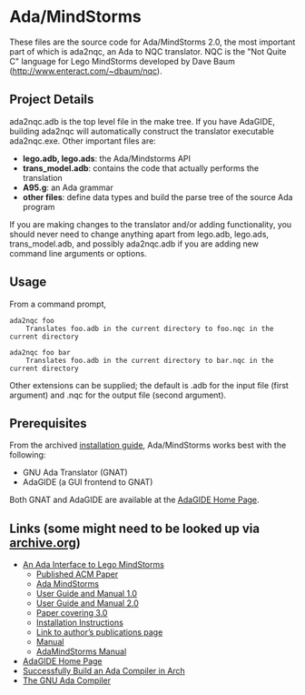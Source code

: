 Ada/MindStorms
==============
These files are the source code for Ada/MindStorms 2.0, the most important part of which is ada2nqc, an Ada to NQC translator.  NQC is the "Not Quite C" language for Lego MindStorms developed by Dave Baum (http://www.enteract.com/~dbaum/nqc).


Project Details
---------------
ada2nqc.adb is the top level file in the make tree.  If you have AdaGIDE, building ada2nqc will automatically construct the translator executable ada2nqc.exe.  Other important files are:

* **lego.adb, lego.ads**:  	the Ada/Mindstorms API
* **trans_model.adb**:	contains the code that actually performs the translation
* **A95.g**:			an Ada grammar
* **other files**:		define data types and build the parse tree of the source Ada program

If you are making changes to the translator and/or adding functionality, you should never need to change anything apart from lego.adb, lego.ads, trans_model.adb, and possibly ada2nqc.adb if you are adding new command line arguments or options.


Usage
-----
From a command prompt,

	ada2nqc foo
		Translates foo.adb in the current directory to foo.nqc in the current directory
	
	ada2nqc foo bar
		Translates foo.adb in the current directory to bar.nqc in the current directory

Other extensions can be supplied; the default is .adb for the input file (first argument) and .nqc for the output file (second argument).


Prerequisites
-------------
From the archived [installation guide](https://web.archive.org/web/20080526011436/http://www.usafa.af.mil/df/dfcs/adamindstorms1.cfm), Ada/MindStorms works best with the following:
* GNU Ada Translator (GNAT)
* AdaGIDE (a GUI frontend to GNAT)

Both GNAT and AdaGIDE are available at the [AdaGIDE Home Page](http://adagide.martincarlisle.com/).


Links (some might need to be looked up via [archive.org](archive.org))
-----
* [An Ada Interface to Lego MindStorms](http://www.faginfamily.net/barry/Papers/AdaLetters.htm)
  + [Published ACM Paper](https://dl.acm.org/doi/10.1145/362076.362081)
  + [Ada MindStorms](https://web.archive.org/web/20080523112917/http://www.usafa.af.mil/df/dfcs/adamindstorms.cfm)
  + [User Guide and Manual 1.0](https://dl.acm.org/doi/10.1145/362076.569071)
  + [User Guide and Manual 2.0](https://dl.acm.org/doi/10.1145/772938.772941)
  + [Paper covering 3.0](http://www.faginfamily.net/barry/Papers/IEEERA.htm)
  + [Installation Instructions](https://web.archive.org/web/20080526011436/http://www.usafa.af.mil/df/dfcs/adamindstorms1.cfm)
  + [Link to author’s publications page](http://www.faginfamily.net/barry/#Publications)
  + [Manual](http://www.usafa.edu/df/dfcs/ada_Mindstorms_manual.cfm)
  + [AdaMindStorms Manual](http://www.citidel.org/bitstream/10117/145/7/Ada_Mindstorms_manual.htm)
* [AdaGIDE Home Page](http://adagide.martincarlisle.com/)
* [Successfully Build an Ada Compiler in Arch](http://wiki.archlinux.org/index.php/Successfully_Build_an_Ada_Compiler_in_Arch)
* [The GNU Ada Compiler](http://gnuada.sourceforge.net/)
